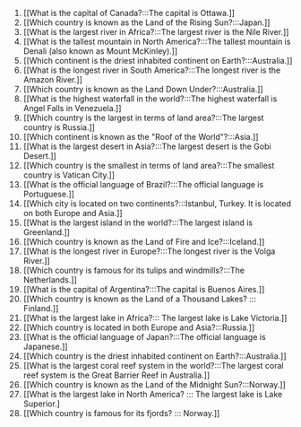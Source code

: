 1. [[What is the capital of Canada?:::The capital is Ottawa.]]
2. [[Which country is known as the Land of the Rising Sun?:::Japan.]]
3. [[What is the largest river in Africa?:::The largest river is the Nile River.]]
4. [[What is the tallest mountain in North America?:::The tallest mountain is Denali (also known as Mount McKinley).]]
5. [[Which continent is the driest inhabited continent on Earth?:::Australia.]]
6. [[What is the longest river in South America?:::The longest river is the Amazon River.]]
7. [[Which country is known as the Land Down Under?:::Australia.]]
8. [[What is the highest waterfall in the world?:::The highest waterfall is Angel Falls in Venezuela.]]
9. [[Which country is the largest in terms of land area?:::The largest country is Russia.]]
10. [[Which continent is known as the "Roof of the World"?:::Asia.]]
11. [[What is the largest desert in Asia?:::The largest desert is the Gobi Desert.]]
12. [[Which country is the smallest in terms of land area?:::The smallest country is Vatican City.]]
13. [[What is the official language of Brazil?:::The official language is Portuguese.]]
14. [[Which city is located on two continents?:::Istanbul, Turkey. It is located on both Europe and Asia.]]
15. [[What is the largest island in the world?:::The largest island is Greenland.]]
16. [[Which country is known as the Land of Fire and Ice?:::Iceland.]]
17. [[What is the longest river in Europe?:::The longest river is the Volga River.]]
18. [[Which country is famous for its tulips and windmills?:::The Netherlands.]]
19. [[What is the capital of Argentina?:::The capital is Buenos Aires.]]
20. [[Which country is known as the Land of a Thousand Lakes? ::: Finland.]]
21. [[What is the largest lake in Africa?::: The largest lake is Lake Victoria.]]
22. [[Which country is located in both Europe and Asia?:::Russia.]]
23. [[What is the official language of Japan?:::The official language is Japanese.]]
24. [[Which country is the driest inhabited continent on Earth?:::Australia.]]
25. [[What is the largest coral reef system in the world?:::The largest coral reef system is the Great Barrier Reef in Australia.]]
26. [[Which country is known as the Land of the Midnight Sun?:::Norway.]]
27. [[What is the largest lake in North America? ::: The largest lake is Lake Superior.]
28. [[Which country is famous for its fjords? ::: Norway.]]